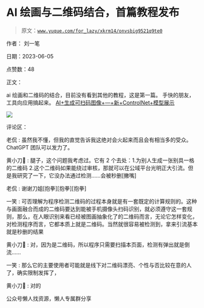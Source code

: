 # AI 绘画与二维码结合，首篇教程发布

> 原文：[`www.yuque.com/for_lazy/xkrm14/onvsbig9521q9te0`](https://www.yuque.com/for_lazy/xkrm14/onvsbig9521q9te0)



作者： 刘一笔



日期：2023-06-05



点赞数：48



正文：



ai 绘画和二维码的结合，目前没有看到其他的教程，这是第一篇。 手快的朋友，工具向应用搞起来。 [AI+生成可扫码图像+—+新+ControlNet+模型展示](https://mp.weixin.qq.com/s/i4WR5ULH1ZZYl8Watf3EPw)



![](img/d3f3b314a30906440fb8af8b96a5d437.png)



评论区：



老侃 : 虽然我不懂，但我的直觉告诉我这绝对会火起来而且会有相当多的受众。ChatGPT 团队可以发力了。



黄小刀🔪 : 腿子，这个问题我考虑过。它有 2 个去处：1.为别人生成一张别具一格的二维码 2.这个二维码如果能绕过审核，那就可以在公域平台光明正大引流。但是我研究了一下，它没办法通过检测……会被秒删[撇嘴]



老侃 : 谢谢刀姐[抱拳][抱拳][抱拳]



一笑 : 可否理解为程序检测二维码的过程本身就是有一套既定的计算规则的。这种与画面融合而成的二维码要达到能被手机摄像头扫码识别，就必须遵守这一套规则，那么，在人眼识别来看已经被图画抽象化了的二维码而言，无论它怎样变化，对检测程序而言，它都本质上就是二维码。当然就很容易被检测到，拿来引流基本就是秒删的结果



黄小刀🔪 : 对，因为是二维码，所以程序只需要扫描本页面，检测有弹出就是倒流……



一笑 : 那么它的主要使用者可能就是线下对二维码漂亮、个性与否比较在意的人了，确实限制发挥了，



黄小刀🔪 : 对的



公众号懒人找资源，懒人专属群分享

